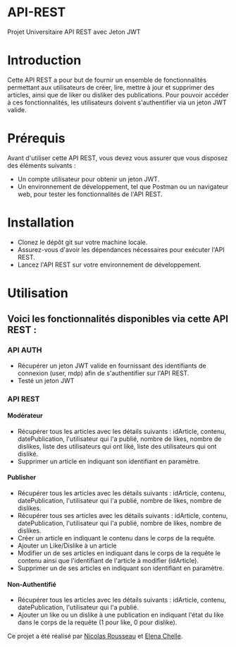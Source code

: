 # API-REST
Projet Universitaire API REST avec Jeton JWT


# Introduction
Cette API REST a pour but de fournir un ensemble de fonctionnalités permettant aux utilisateurs de créer, lire, mettre à jour et supprimer des articles, ainsi que de liker ou disliker des publications. Pour pouvoir accéder à ces fonctionnalités, les utilisateurs doivent s'authentifier via un jeton JWT valide.

# Prérequis
Avant d'utiliser cette API REST, vous devez vous assurer que vous disposez des éléments suivants :

- Un compte utilisateur pour obtenir un jeton JWT.
- Un environnement de développement, tel que Postman ou un navigateur web, pour tester les fonctionnalités de l'API REST.

# Installation
- Clonez le dépôt git sur votre machine locale.
- Assurez-vous d'avoir les dépendances nécessaires pour exécuter l'API REST.
- Lancez l'API REST sur votre environnement de développement.

# Utilisation

## Voici les fonctionnalités disponibles via cette API REST :

### API AUTH
- Récupérer un jeton JWT valide en fournissant des identifiants de connexion (user, mdp) afin de s'authentifier sur l'API REST.
- Testé un jeton JWT

### API REST
#### Modérateur
- Récupérer tous les articles avec les détails suivants : idArticle, contenu, datePublication, l'utilisateur qui l'a publié, nombre de likes, nombre de dislikes, liste des utilisateurs qui ont liké, liste des utilisateurs qui ont disliké.
- Supprimer un article en indiquant son identifiant en paramètre.
#### Publisher
- Récupérer tous les articles avec les détails suivants : idArticle, contenu, datePublication, l'utilisateur qui l'a publié, nombre de likes, nombre de dislikes.
- Récupérer tous ses articles avec les détails suivants : idArticle, contenu, datePublication, l'utilisateur qui l'a publié, nombre de likes, nombre de dislikes.
- Créer un article en indiquant le contenu dans le corps de la requête.
- Ajouter un Like/Dislike à un article
- Modifier un de ses articles en indiquant dans le corps de la requête le contenu ainsi que l'identifiant de l'article à modifier (idArticle).
- Supprimer un de ses articles en indiquant son identifiant en paramètre.
#### Non-Authentifié
- Récupérer tous les articles avec les détails suivants : idArticle, contenu, datePublication, l'utilisateur qui l'a publié.
- Ajouter un like ou un dislike à une publication en indiquant l'état du like dans le corps de la requête (1 pour like, 0 pour dislike).



Ce projet a été réalisé par [Nicolas Rousseau](https://github.com/NeikoStream) et [Elena Chelle](https://github.com/siiimba31).
